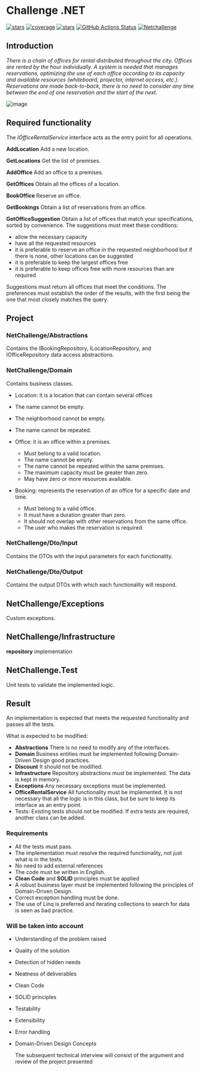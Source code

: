# Challenge .NET

[![stars](https://badgen.net/github/stars/gruningzen202302/NetChallenge)](https://github.com/gruningzen202302/NetChallenge)&nbsp;[![coverage](https://badgen.net/coveralls/c/github/gruningzen202302/NetChallenge/release)](https://coveralls.io/github/gruningzen202302/NetChallenge)&nbsp;[![stars](https://badgen.net/github/stars/gruningzen202302/NetChallenge)](https://github.com/gruningzen202302/NetChallenge)&nbsp;[![GitHub Actions Status](https://img.shields.io/github/workflow/status/gruningzen202302/NetChallenge/Node.js%20CI?label=Tests)](https://github.com/gruningzen202302/NetChallenge/actions) [![Netchallenge](https://badgen.net/github/license/gruningzen202302/NetChallenge?label=NetChallenge)](https://github.com/gruningzen202302/NetChallenge)&nbsp;


## Introduction

*There is a chain of offices for rental distributed throughout the city.
Offices are rented by the hour individually.
A system is needed that manages reservations, optimizing the use of each office according to its capacity and available resources (whiteboard, projector, internet access, etc.).
Reservations are made back-to-back, there is no need to consider any time between the end of one reservation and the start of the next.*


![image](https://github.com/gruningzen202302/NetChallenge/assets/124462872/1d0515e4-99df-42b0-a48b-cd0a8cac01e2)


## Required functionality

The *IOfficeRentalService* interface acts as the entry point for all operations.

**AddLocation**
Add a new location.

**GetLocations**
Get the list of premises.

**AddOffice**
Add an office to a premises.

**GetOffices**
Obtain all the offices of a location.

**BookOffice**
Reserve an office.

**GetBookings**
Obtain a list of reservations from an office.

**GetOfficeSuggestion**
Obtain a list of offices that match your specifications, sorted by convenience.
The suggestions must meet these conditions:

- allow the necessary capacity
- have all the requested resources
- it is preferable to reserve an office in the requested neighborhood but if there is none, other locations can be suggested
- it is preferable to keep the largest offices free
- it is preferable to keep offices free with more resources than are required

Suggestions must return all offices that meet the conditions.
The preferences must establish the order of the results, with the first being the one that most closely matches the query.

## Project

### NetChallenge/Abstractions

Contains the IBookingRepository, ILocationRepository, and IOfficeRepository data access abstractions.

### NetChallenge/Domain

Contains business classes.

- Location: it is a location that can contain several offices
- The name cannot be empty.
- The neighborhood cannot be empty.
- The name cannot be repeated.

- Office: it is an office within a premises.
  - Must belong to a valid location.
  - The name cannot be empty.
  - The name cannot be repeated within the same premises.
  - The maximum capacity must be greater than zero.
  - May have zero or more resources available.

- Booking: represents the reservation of an office for a specific date and time.
  - Must belong to a valid office.
  - It must have a duration greater than zero.
  - It should not overlap with other reservations from the same office.
  - The user who makes the reservation is required.

### NetChallenge/Dto/Input

Contains the DTOs with the input parameters for each functionality.

### NetChallenge/Dto/Output

Contains the output DTOs with which each functionality will respond.

## NetChallenge/Exceptions

Custom exceptions.

## NetChallenge/Infrastructure

**repository** implementation

## NetChallenge.Test

Unit tests to validate the implemented logic.

## Result

An implementation is expected that meets the requested functionality and passes all the tests.

What is expected to be modified:

- **Abstractions** There is no need to modify any of the interfaces.
- **Domain** Business entities must be implemented following Domain-Driven Design good practices.
- **Discount** It should not be modified.
- **Infrastructure** Repository abstractions must be implemented. The data is kept in memory.
- **Exceptions** Any necessary exceptions must be implemented.
- **OfficeRentalService** All functionality must be implemented. It is not necessary that all the logic is in this class, but be sure to keep its interface as an entry point.
- Tests: Existing tests should not be modified. If extra tests are required, another class can be added.

### Requirements

- All the tests must pass.
- The implementation must resolve the required functionality, not just what is in the tests.
- No need to add external references
- The code must be written in English.
- **Clean Code** and **SOLID** principles must be applied
- A robust business layer must be implemented following the principles of Domain-Driven Design.
- Correct exception handling must be done.
- The use of Linq is preferred and iterating collections to search for data is seen as bad practice.

### Will be taken into account

- Understanding of the problem raised
- Quality of the solution
- Detection of hidden needs
- Neatness of deliverables
- Clean Code
- SOLID principles
- Testability
- Extensibility
- Error handling
- Domain-Driven Design Concepts

    The subsequent technical interview will consist of the argument and review of the project presented

